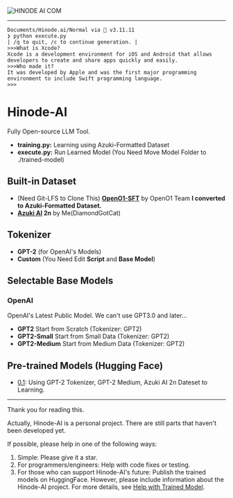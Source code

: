 
![HINODE AI COM](https://github.com/user-attachments/assets/a1e37084-a2ab-48cb-a88e-3e125940f19f)

---

```
Documents/Hinode.ai/Normal via 🐍 v3.11.11 
❯ python execute.py
| /q to quit, /c to continue generation. |                                                                                                                                                             
>>>What is Xcode?
Xcode is a development environment for iOS and Android that allows developers to create and share apps quickly and easily.                                                                                                                                                                                                                                         
>>>Who made it?
It was developed by Apple and was the first major programming environment to include Swift programming language.                                                                                                                                                                                                                                               
>>>
```

# Hinode-AI
Fully Open-source LLM Tool.
- **training.py:** Learning using Azuki-Formatted Dataset
- **execute.py:** Run Learned Model (You Need Move Model Folder to ./trained-model)

## Built-in Dataset
- (Need Git-LFS to Clone This) **[OpenO1-SFT](https://huggingface.co/datasets/O1-OPEN/OpenO1-SFT)** by OpenO1 Team **I converted to Azuki-Formatted Dataset.**
- **[Azuki AI](https://github.com/DiamondGotCat/Azuki.ai) 2n** by Me(DiamondGotCat)

## Tokenizer
- **GPT-2** (for OpenAI's Models)
- **Custom** (You Need Edit **Script** and **Base Model**)

## Selectable Base Models

### OpenAI
OpenAI's Latest Public Model.
We can't use GPT3.0 and later...

- **GPT2** Start from Scratch (Tokenizer: GPT2)
- **GPT2-Small** Start from Small Data (Tokenizer: GPT2)
- **GPT2-Medium** Start from Medium Data (Tokenizer: GPT2)

## Pre-trained Models (Hugging Face)
- [0.1](https://huggingface.co/DiamondGotCat/Hinode-AI-0.1): Using GPT-2 Tokenizer, GPT-2 Medium, Azuki AI 2n Dateset to Learning.

---

Thank you for reading this.

Actually, Hinode-AI is a personal project. There are still parts that haven't been developed yet.

If possible, please help in one of the following ways:
1. Simple: Please give it a star.
2. For programmers/engineers: Help with code fixes or testing.
3. For those who can support Hinode-AI's future: Publish the trained models on HuggingFace. However, please include information about the Hinode-AI project. For more details, see [Help with Trained Model](Help/Training.md).
